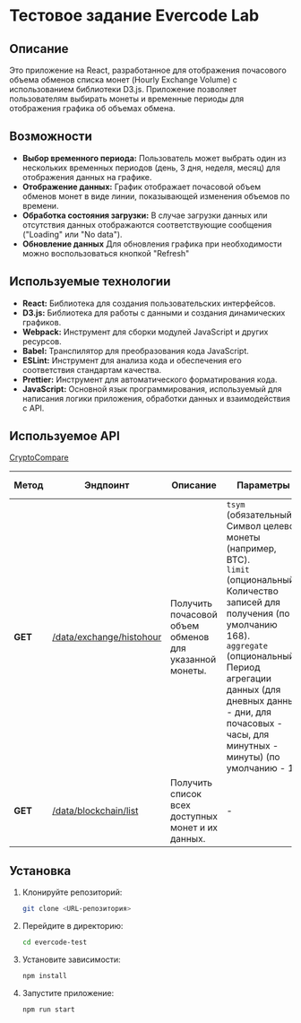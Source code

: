 # Тестовое задание Evercode Lab

## Описание

Это приложение на React, разработанное для отображения почасового объема обменов списка монет (Hourly Exchange Volume) с использованием библиотеки D3.js. Приложение позволяет пользователям выбирать монеты и временные периоды для отображения графика об объемах обмена.

## Возможности

- **Выбор временного периода:** Пользователь может выбрать один из нескольких временных периодов (день, 3 дня, неделя, месяц) для отображения данных на графике.
- **Отображение данных:** График отображает почасовой объем обменов монет в виде линии, показывающей изменения объемов по времени.
- **Обработка состояния загрузки:** В случае загрузки данных или отсутствия данных отображаются соответствующие сообщения ("Loading" или "No data").
- **Обновление данных** Для обновления графика при необходимости можно воспользоваться кнопкой "Refresh"

## Используемые технологии

- **React:** Библиотека для создания пользовательских интерфейсов.
- **D3.js:** Библиотека для работы с данными и создания динамических графиков.
- **Webpack:** Инструмент для сборки модулей JavaScript и других ресурсов.
- **Babel:** Транспилятор для преобразования кода JavaScript.
- **ESLint:** Инструмент для анализа кода и обеспечения его соответствия стандартам качества.
- **Prettier:** Инструмент для автоматического форматирования кода.
- **JavaScript:** Основной язык программирования, используемый для написания логики приложения, обработки данных и взаимодействия с API.

## Используемое API

[CryptoCompare](https://min-api.cryptocompare.com/documentation?key=Blockchain&cat=blockchainListOfCoins)

|Метод|Эндпоинт|Описание|Параметры|Пример запроса|
|---------|------------|------------|--------------|-----------|
| **GET** |[/data/exchange/histohour](https://min-api.cryptocompare.com/data/exchange/histohour) |Получить почасовой объем обменов для указанной монеты.|`tsym` (обязательный): Символ целевой монеты (например, BTC).<br>`limit` (опциональный): Количество записей для получения (по умолчанию 168).<br>`aggregate` (опциональный): Период агрегации данных (для дневных данных - дни, для почасовых - часы, для минутных - минуты) (по умолчанию - 1).|[Пример запроса](https://min-api.cryptocompare.com/data/exchange/histohour?tsym=BTC&limit=10)|
| **GET** |[/data/blockchain/list](https://min-api.cryptocompare.com/data/blockchain/list) |Получить список всех доступных монет и их данных.|-|[Пример запроса](https://min-api.cryptocompare.com/data/blockchain/list)|

## Установка

1. Клонируйте репозиторий:

   ```bash
   git clone <URL-репозитория>
   ```

2. Перейдите в директорию:

   ```bash
   cd evercode-test
   ```

3. Установите зависимости:

   ```bash
   npm install
   ```

4. Запустите приложение:

   ```bash
   npm run start
   ```